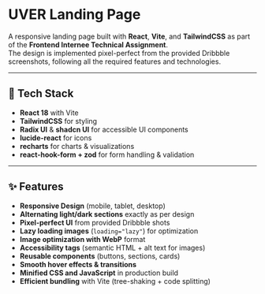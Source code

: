 # UVER Landing Page

A responsive landing page built with **React**, **Vite**, and **TailwindCSS** as part of the **Frontend Internee Technical Assignment**.  
The design is implemented pixel-perfect from the provided Dribbble screenshots, following all the required features and technologies.

---

## 🚀 Tech Stack
- **React 18** with Vite  
- **TailwindCSS** for styling  
- **Radix UI** & **shadcn UI** for accessible UI components  
- **lucide-react** for icons  
- **recharts** for charts & visualizations  
- **react-hook-form + zod** for form handling & validation  

---

## ✨ Features
- **Responsive Design** (mobile, tablet, desktop)  
- **Alternating light/dark sections** exactly as per design  
- **Pixel-perfect UI** from provided Dribbble shots  
- **Lazy loading images** (`loading="lazy"`) for optimization  
- **Image optimization with WebP** format  
- **Accessibility tags** (semantic HTML + alt text for images)  
- **Reusable components** (buttons, sections, cards)  
- **Smooth hover effects & transitions**  
- **Minified CSS and JavaScript** in production build  
- **Efficient bundling** with Vite (tree-shaking + code splitting)  

